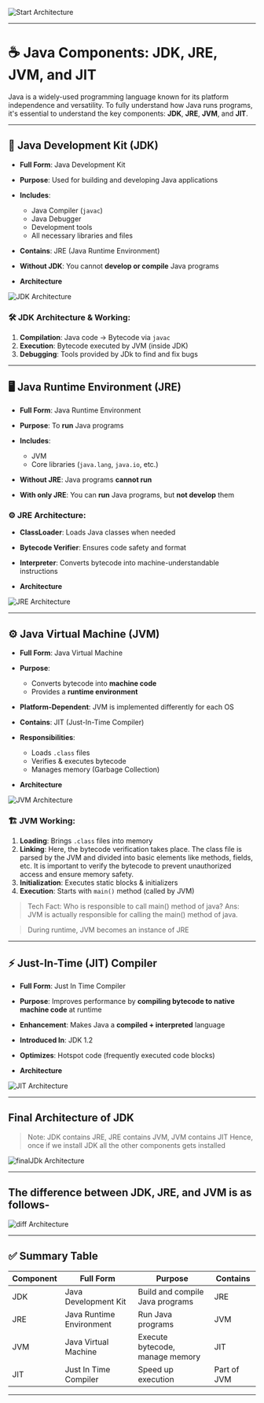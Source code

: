 ![Start Architecture](images/start.jpg)

---

# ☕ Java Components: JDK, JRE, JVM, and JIT

Java is a widely-used programming language known for its platform independence and versatility. To fully understand how Java runs programs, it's essential to understand the key components: **JDK**, **JRE**, **JVM**, and **JIT**.

---

## 🔧 Java Development Kit (JDK)

* **Full Form**: Java Development Kit
* **Purpose**: Used for building and developing Java applications
* **Includes**:

  * Java Compiler (`javac`)
  * Java Debugger
  * Development tools
  * All necessary libraries and files
* **Contains**: JRE (Java Runtime Environment)
* **Without JDK**: You cannot **develop or compile** Java programs

* **Architecture**

![JDK Architecture](images/jdk.jpg)


### 🛠️ JDK Architecture & Working:

1. **Compilation**: Java code → Bytecode via `javac`
2. **Execution**: Bytecode executed by JVM (inside JDK)
3. **Debugging**: Tools provided by JDk to find and fix bugs

---

## 🖥️ Java Runtime Environment (JRE)

* **Full Form**: Java Runtime Environment
* **Purpose**: To **run** Java programs
* **Includes**:

  * JVM
  * Core libraries (`java.lang`, `java.io`, etc.)
* **Without JRE**: Java programs **cannot run**
* **With only JRE**: You can **run** Java programs, but **not develop** them

### ⚙️ JRE Architecture:

* **ClassLoader**: Loads Java classes when needed
* **Bytecode Verifier**: Ensures code safety and format
* **Interpreter**: Converts bytecode into machine-understandable instructions

* **Architecture**

![JRE Architecture](images/jre.jpg)



---

## ⚙️ Java Virtual Machine (JVM)

* **Full Form**: Java Virtual Machine
* **Purpose**:

  * Converts bytecode into **machine code**
  * Provides a **runtime environment**
* **Platform-Dependent**: JVM is implemented differently for each OS
* **Contains**: JIT (Just-In-Time Compiler)

* **Responsibilities**:

  * Loads `.class` files
  * Verifies & executes bytecode
  * Manages memory (Garbage Collection)

* **Architecture**

![JVM Architecture](images/jvm.jpg)


### 🏗️ JVM Working:

1. **Loading**: Brings `.class` files into memory
2. **Linking**: Here, the bytecode verification takes place. The class file is parsed by the JVM and divided into basic elements like methods, fields, etc. It is important to verify the bytecode to prevent unauthorized access and ensure memory safety.
3. **Initialization**: Executes static blocks & initializers
4. **Execution**: Starts with `main()` method (called by JVM)

> Tech Fact: Who is responsible to call main() method of java?
> Ans: JVM is actually responsible for calling the main() method of java.

> During runtime, JVM becomes an instance of JRE

---

## ⚡ Just-In-Time (JIT) Compiler

* **Full Form**: Just In Time Compiler
* **Purpose**: Improves performance by **compiling bytecode to native machine code** at runtime
* **Enhancement**: Makes Java a **compiled + interpreted** language
* **Introduced In**: JDK 1.2
* **Optimizes**: Hotspot code (frequently executed code blocks)

* **Architecture**

![JIT Architecture](images/jit.jpg)


---

## Final Architecture of JDK

> Note: JDK contains JRE, JRE contains JVM, JVM contains JIT
> Hence, once if we install JDK all the other components gets installed

![finalJDk Architecture](images/finalJDK.jpg)


---

## The difference between JDK, JRE, and JVM is as follows-

![diff Architecture](images/diff.jpg)

---


## ✅ Summary Table

| Component | Full Form                | Purpose                         | Contains    |
| --------- | ------------------------ | ------------------------------- | ----------- |
| JDK       | Java Development Kit     | Build and compile Java programs | JRE         |
| JRE       | Java Runtime Environment | Run Java programs               | JVM         |
| JVM       | Java Virtual Machine     | Execute bytecode, manage memory | JIT         |
| JIT       | Just In Time Compiler    | Speed up execution              | Part of JVM |

---
